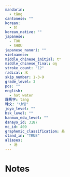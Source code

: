 ```yaml
---
mandarin:
  - tāng
cantonese: ""
korean:
  - 탕
korean_native: ""
japanese:
  - TOU
  - SHOU
japanese_nanori: ""
vietnamese:
middle_chinese_initial: tʰ
middle_chinese_final: ɑŋ
stroke_count: "12"
radical: 水
skip_number: 1-3-9
grade_level: 3
pos: ""
english:
  - hot water
羅馬字: tang
韓文: "\b탕"
joyo_level: ""
hsk_level: ""
hanmun_edu_level: ""
danayo_id: 3187
mc_id: 409
graphemic_classification: 昜
stand_in: "TRUE"
aliases:
  - 汤
---
```


# Notes
